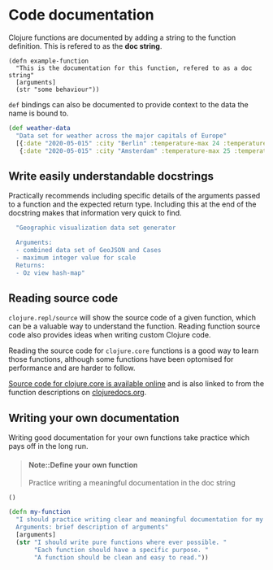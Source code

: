 # Code documentation
  Clojure functions are documented by adding a string to the function definition.  This is refered to as the **doc string**.

```
(defn example-function
  "This is the documentation for this function, refered to as a doc string"
  [arguments]
  (str "some behaviour"))
```

  `def` bindings can also be documented to provide context to the data the name is bound to.

```clojure
(def weather-data
  "Data set for weather across the major capitals of Europe"
  [{:date "2020-05-015" :city "Berlin" :temperature-max 24 :temperature-min 13 :rainfall 1}
   {:date "2020-05-015" :city "Amsterdam" :temperature-max 25 :temperature-min 14 :rainfall 0}])
```


## Write easily understandable docstrings
Practically recommends including specific details of the arguments passed to a function and the expected return type.  Including this at the end of the docstring makes that information very quick to find.

```clojure
  "Geographic visualization data set generator

  Arguments:
  - combined data set of GeoJSON and Cases
  - maximum integer value for scale
  Returns:
  - Oz view hash-map"
```


## Reading source code
`clojure.repl/source` will show the source code of a given function, which can be a valuable way to understand the function.  Reading function source code also provides ideas when writing custom Clojure code.

Reading the source code for `clojure.core` functions is a good way to learn those functions, although some functions have been optomised for performance and are harder to follow.

[Source code for clojure.core is available online](https://github.com/clojure/clojure/blob/clojure-1.10.1/src/clj/clojure/core.clj) and is also linked to from the function descriptions on [clojuredocs.org](https://clojuredocs.org/).


## Writing your own documentation
Writing good documentation for your own functions take practice which pays off in the long run.

> #### Note::Define your own function
> Practice writing a meaningful documentation in the doc string
```eval-clojure
()
```

<!--sec data-title="Reveal answer..." data-id="answer001" data-collapse=true ces-->
```clojure
(defn my-function
  "I should practice writing clear and meaningful documentation for my functions.
  Arguments: brief description of arguments"
  [arguments]
  (str "I should write pure functions where ever possible. "
       "Each function should have a specific purpose. "
       "A function should be clean and easy to read."))
```
<!--endsec-->

